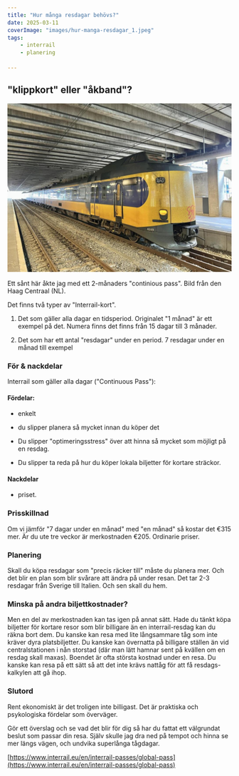 ```yaml
---
title: "Hur många resdagar behövs?"
date: 2025-03-11
coverImage: "images/hur-manga-resdagar_1.jpeg"
tags: 
    - interrail
    - planering
    
---
```


## "klippkort" eller "åkband"?

![](images/hur-manga-resdagar_1.jpeg?w=1024)

<figcaption>

Ett sånt här åkte jag med ett 2-månaders "continious pass". Bild från den Haag Centraal (NL).

</figcaption>

Det finns två typer av "Interrail-kort".

1. Det som gäller alla dagar en tidsperiod. Originalet "1 månad" är ett exempel på det. Numera finns det finns från 15 dagar till 3 månader.

2. Det som har ett antal "resdagar" under en period. 7 resdagar under en månad till exempel

### För & nackdelar

Interrail som gäller alla dagar ("Continuous Pass"):

#### Fördelar:

- enkelt

- du slipper planera så mycket innan du köper det

- Du slipper "optimeringsstress" över att hinna så mycket som möjligt på en resdag.

- Du slipper ta reda på hur du köper lokala biljetter för kortare sträckor.

#### Nackdelar

- priset.

### Prisskillnad

Om vi jämför "7 dagar under en månad" med "en månad" så kostar det €315 mer. Är du ute tre veckor är merkostnaden €205. Ordinarie priser.

### Planering

Skall du köpa resdagar som "precis räcker till" måste du planera mer. Och det blir en plan som blir svårare att ändra på under resan. Det tar 2-3 resdagar från Sverige till Italien. Och sen skall du hem.

### Minska på andra biljettkostnader?

Men en del av merkostnaden kan tas igen på annat sätt. Hade du tänkt köpa biljetter för kortare resor som blir billigare än en interrail-resdag kan du räkna bort dem. Du kanske kan resa med lite långsammare tåg som inte kräver dyra platsbiljetter. Du kanske kan övernatta på billigare ställen än vid centralstationen i nån storstad (där man lätt hamnar sent på kvällen om en resdag skall maxas). Boendet är ofta största kostnad under en resa. Du kanske kan resa på ett sätt så att det inte krävs nattåg för att få resdags-kalkylen att gå ihop.

### Slutord

Rent ekonomiskt är det troligen inte billigast. Det är praktiska och psykologiska fördelar som överväger.

Gör ett överslag och se vad det blir för dig så har du fattat ett välgrundat beslut som passar din resa. Själv skulle jag dra ned på tempot och hinna se mer längs vägen, och undvika superlånga tågdagar.

[https://www.interrail.eu/en/interrail-passes/global-pass](https://www.interrail.eu/en/interrail-passes/global-pass)

